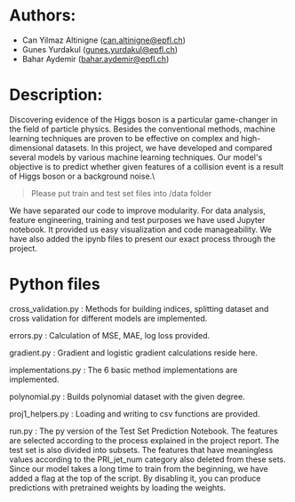 # Authors:
- Can Yilmaz Altinigne (can.altinigne@epfl.ch)
- Gunes Yurdakul (gunes.yurdakul@epfl.ch)
- Bahar Aydemir (bahar.aydemir@epfl.ch)

# Description:
Discovering evidence of the Higgs boson is a particular game-changer in the field of particle physics. Besides the conventional methods, machine learning techniques are proven to be effective on complex and high-dimensional datasets. In this project, we have developed and compared several models by various machine learning techniques. Our model's objective is to predict whether given features of a collision event is a result of Higgs boson or a background noise.\

> Please put train and test set files into /data folder

We have separated our code to improve modularity. For data analysis, feature engineering, training and test purposes we have used Jupyter notebook. It provided us easy visualization and code manageability. We have also added the ipynb files to present our exact process through the project. 

# Python files

cross_validation.py : Methods for building indices, splitting dataset and cross validation for different models are implemented.

errors.py : Calculation of MSE, MAE, log loss provided. 

gradient.py : Gradient and logistic gradient calculations reside here.

implementations.py : The 6 basic method implementations are implemented.

polynomial.py :  Builds polynomial dataset with the given degree.

proj1_helpers.py : Loading and writing to csv functions are provided.

run.py : The py version of the Test Set Prediction Notebook. The features are selected according to the process explained in the project report. The test set is also divided into subsets. The features that have meaningless values according to the PRI_jet_num category also deleted from these sets. Since our model takes a long time to train from the beginning, we have added a flag at the top of the script. By disabling it, you can produce predictions with pretrained weights by loading the weights.
